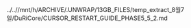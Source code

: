 ../..//mnt/h/ARCHIVE/.UNWRAP/13GB_FILES/temp_extract_8월7일/DuRiCore/CURSOR_RESTART_GUIDE_PHASE5_5_2.md